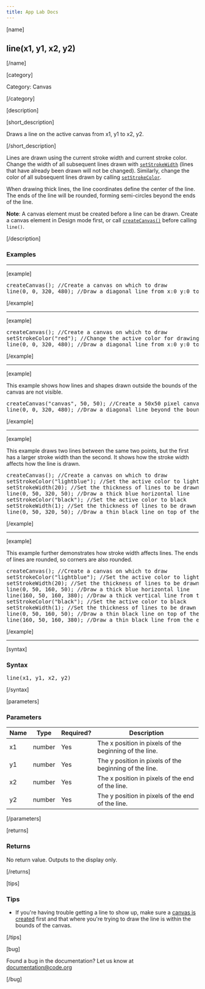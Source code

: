 ```yaml
---
title: App Lab Docs
---
```


[name]

## line(x1, y1, x2, y2)

[/name]


[category]

Category: Canvas

[/category]

[description]

[short_description]

Draws a line on the active canvas from x1, y1 to x2, y2.

[/short_description]

Lines are drawn using the current stroke width and current stroke color. Change the width of all subsequent lines drawn with [`setStrokeWidth`](/applab/docs/setStrokeWidth) (lines that have already been drawn will not be changed). Similarly, change the color of all subsequent lines drawn by calling [`setStrokeColor`](/applab/docs/setStrokeColor).

When drawing thick lines, the line coordinates define the center of the line. The ends of the line will be rounded, forming semi-circles beyond the ends of the line.

**Note**: A canvas element must be created before a line can be drawn. Create a canvas element in Design mode first, or call [`createCanvas()`](/applab/docs/createCanvas) before calling `line()`.

[/description]

### Examples
____________________________________________________

[example]

<pre>
createCanvas(); //Create a canvas on which to draw
line(0, 0, 320, 480); //Draw a diagonal line from x:0 y:0 to x:320 y:480
</pre>

[/example]

____________________________________________________

[example]

<pre>
createCanvas(); //Create a canvas on which to draw
setStrokeColor("red"); //Change the active color for drawing lines and shapes
line(0, 0, 320, 480); //Draw a diagonal line from x:0 y:0 to x:320 y:480
</pre>

[/example]

____________________________________________________

[example]

This example shows how lines and shapes drawn outside the bounds of the canvas are not visible.

<pre>
createCanvas("canvas", 50, 50); //Create a 50x50 pixel canvas on which to draw
line(0, 0, 320, 480); //Draw a diagonal line beyond the bounds of the canvas
</pre>

[/example]

____________________________________________________

[example]

This example draws two lines between the same two points, but the first has a larger stroke width than the second. It shows how the stroke width affects how the line is drawn.

<pre>
createCanvas(); //Create a canvas on which to draw
setStrokeColor("lightblue"); //Set the active color to light blue
setStrokeWidth(20); //Set the thickness of lines to be drawn
line(0, 50, 320, 50); //Draw a thick blue horizontal line
setStrokeColor("black"); //Set the active color to black
setStrokeWidth(1); //Set the thickness of lines to be drawn
line(0, 50, 320, 50); //Draw a thin black line on top of the blue line
</pre>

[/example]

____________________________________________________

[example]

This example further demonstrates how stroke width affects lines. The ends of lines are rounded, so corners are also rounded.

<pre>
createCanvas(); //Create a canvas on which to draw
setStrokeColor("lightblue"); //Set the active color to light blue
setStrokeWidth(20); //Set the thickness of lines to be drawn
line(0, 50, 160, 50); //Draw a thick blue horizontal line
line(160, 50, 160, 380); //Draw a thick vertical line from the end of the first
setStrokeColor("black"); //Set the active color to black
setStrokeWidth(1); //Set the thickness of lines to be drawn
line(0, 50, 160, 50); //Draw a thin black line on top of the blue line
line(160, 50, 160, 380); //Draw a thin black line from the end of the first
</pre>

[/example]

____________________________________________________

[syntax]

### Syntax
<pre>
line(x1, y1, x2, y2)
</pre>

[/syntax]

[parameters]

### Parameters

| Name  | Type | Required? | Description |
|-----------------|------|-----------|-------------|
| x1 | number | Yes | The x position in pixels of the beginning of the line.  |
| y1 | number | Yes | The y position in pixels of the beginning of the line.  |
| x2 | number | Yes | The x position in pixels of the end of the line.  |
| y2 | number | Yes | The y position in pixels of the end of the line.  |
[/parameters]

[returns]

### Returns
No return value. Outputs to the display only.

[/returns]

[tips]

### Tips
- If you're having trouble getting a line to show up, make sure a [canvas is created](/applab/docs/createCanvas) first and that where you're trying to draw the line is within the bounds of the canvas.

[/tips]

[bug]

Found a bug in the documentation? Let us know at documentation@code.org

[/bug]
